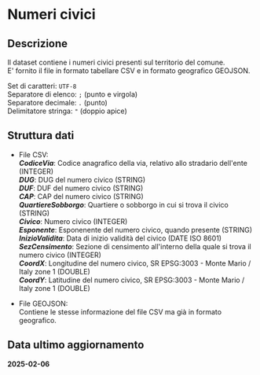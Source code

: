 
# Numeri civici

## Descrizione

Il dataset contiene i numeri civici presenti sul territorio del comune.  
E' fornito il file in formato tabellare CSV e in formato geografico GEOJSON.  

Set di caratteri: `UTF-8`  
Separatore di elenco: `;` (punto e virgola)  
Separatore decimale: `.` (punto)  
Delimitatore stringa: `"` (doppio apice)

## Struttura dati

- File CSV:  
  ***CodiceVia***: Codice anagrafico della via, relativo allo stradario dell'ente (INTEGER)  
  ***DUG***: DUG del numero civico (STRING)  
  ***DUF***: DUF del numero civico (STRING)  
  ***CAP***: CAP del numero civico (STRING)  
  ***QuartiereSobborgo***: Quartiere o sobborgo in cui si trova il civico (STRING)  
  ***Civico***: Numero civico (INTEGER)  
  ***Esponente***: Esponenente del numero civico, quando presente (STRING)  
  ***InizioValidita***: Data di inizio validità del civico (DATE ISO 8601)  
  ***SezCensimento***: Sezione di censimento all'interno della quale si trova il numero civico (INTEGER)  
  ***CoordX***: Longitudine del numero civico, SR EPSG:3003 - Monte Mario / Italy zone 1 (DOUBLE)  
  ***CoordY***: Latitudine del numero civico, SR EPSG:3003 - Monte Mario / Italy zone 1 (DOUBLE)  

- File GEOJSON:  
  Contiene le stesse informazione del file CSV ma già in formato geografico.

## Data ultimo aggiornamento

**2025-02-06**


